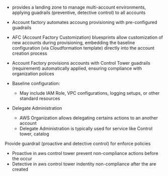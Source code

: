 - provides a landing zone to manage multi-account environments, applying guadrails (preventive, detective control) to all accounts
- Account factory automates accoung provisioning with pre-configured guadrails
- AFC (Account Factory Customization) bluesprints allow customization of new accounts during provisioning, embedding the baseline configuration (via Cloudformation template) directly into the account creation process
- Account Factory provisions accounts with Control Tower guadrails (requirement) automatically applied, ensuring compliance with organization polices

- Baseline configuration: 
    - May include IAM Role, VPC configurations, logging setups, or other standard resources

- Delegate Administration
    - AWS Organization allows delegating certains actions to an another account
    - Delegate Administration is typically used for service like Control tower, catalog


Provide guardrail (proactive and detective control) for enforce policies
- Proactive in aws control tower prevent non-compliance actions before the occur
- Detective in aws control tower indentity non-compliance after the are created